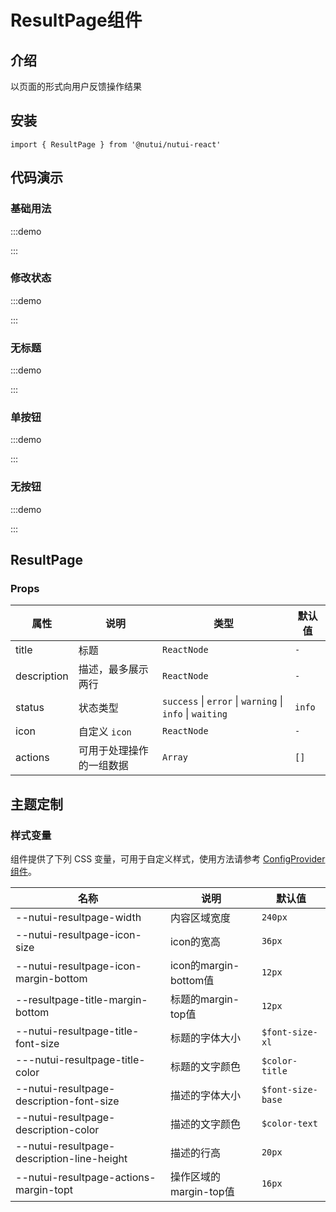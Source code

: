 # ResultPage组件

## 介绍

以页面的形式向用户反馈操作结果

## 安装

```tsx
import { ResultPage } from '@nutui/nutui-react'
```

## 代码演示

### 基础用法

:::demo

<CodeBlock src='h5/demo1.tsx'></CodeBlock>

:::

### 修改状态

:::demo

<CodeBlock src='h5/demo2.tsx'></CodeBlock>

:::

### 无标题

:::demo

<CodeBlock src='h5/demo3.tsx'></CodeBlock>

:::

### 单按钮

:::demo

<CodeBlock src='h5/demo4.tsx'></CodeBlock>

:::

### 无按钮

:::demo

<CodeBlock src='h5/demo5.tsx'></CodeBlock>

:::

## ResultPage

### Props

| 属性 | 说明 | 类型 | 默认值 |
| --- | --- | --- | --- |
| title | 标题 | `ReactNode` | `-` |
| description | 描述，最多展示两行 | `ReactNode` | `-` |
| status | 状态类型 | `success` \| `error` \| `warning` \| `info` \| `waiting` | `info` |
| icon | 自定义 `icon` | `ReactNode` | `-` |
| actions | 可用于处理操作的一组数据 | `Array` | `[]` |

## 主题定制

### 样式变量

组件提供了下列 CSS 变量，可用于自定义样式，使用方法请参考 [ConfigProvider 组件](#/zh-CN/component/configprovider)。

| 名称 | 说明 | 默认值 |
| --- | --- | --- |
| \--nutui-resultpage-width | 内容区域宽度 | `240px` |
| \--nutui-resultpage-icon-size | icon的宽高 | `36px` |
| \--nutui-resultpage-icon-margin-bottom | icon的margin-bottom值 | `12px` |
| \--resultpage-title-margin-bottom | 标题的margin-top值 | `12px` |
| \--nutui-resultpage-title-font-size | 标题的字体大小 | `$font-size-xl` |
| \---nutui-resultpage-title-color | 标题的文字颜色 | `$color-title` |
| \--nutui-resultpage-description-font-size | 描述的字体大小 | `$font-size-base` |
| \--nutui-resultpage-description-color | 描述的文字颜色 | `$color-text` |
| \--nutui-resultpage-description-line-height | 描述的行高 | `20px` |
| \--nutui-resultpage-actions-margin-topt | 操作区域的margin-top值 | `16px` |
